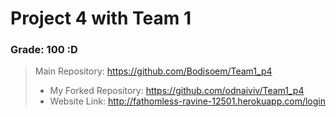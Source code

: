 # Project 4 with Team 1

### Grade: 100 :D

>Main Repository: https://github.com/Bodisoem/Team1_p4
>* My Forked Repository: https://github.com/odnaiviv/Team1_p4
>* Website Link: http://fathomless-ravine-12501.herokuapp.com/login
